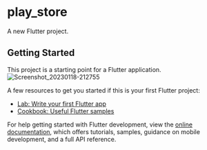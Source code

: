 # play_store

A new Flutter project.

## Getting Started

This project is a starting point for a Flutter application.
![Screenshot_20230118-212755](https://user-images.githubusercontent.com/113037698/213233361-506537f2-04f8-4740-b7b9-274ebd2364ec.jpg)

A few resources to get you started if this is your first Flutter project:

- [Lab: Write your first Flutter app](https://docs.flutter.dev/get-started/codelab)
- [Cookbook: Useful Flutter samples](https://docs.flutter.dev/cookbook)

For help getting started with Flutter development, view the
[online documentation](https://docs.flutter.dev/), which offers tutorials,
samples, guidance on mobile development, and a full API reference.
